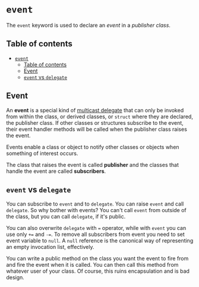 # `event`

The `event` keyword is used to declare an *event* in a *publisher class*.

## Table of contents

- [`event`](#event)
  - [Table of contents](#table-of-contents)
  - [Event](#event-1)
  - [`event` vs `delegate`](#event-vs-delegate)

## Event

An **event** is a special kind of [multicast delegate](/csharp/types/delegate.md#multicastdelegate) that can only be invoked from within the class, or derived classes, or `struct` where they are declared, the publisher class.  If other classes or structures subscribe to the event, their event handler methods will be called when the publisher class raises the event.

Events enable a class or object to notify other classes or objects when something of interest occurs.

The class that raises the event is called **publisher** and the classes that handle the event are called **subscribers**.

## `event` vs `delegate`

You can subscribe to `event` and to `delegate`. You can raise `event` and call `delegate`. So why bother with events? You can't call `event` from outside of the class, but you can call `delegate`, if it's public.

You can also overwrite `delegate` with `=` operator, while with `event` you can use only `+=` and `-=`. To remove all subscribers from event you need to set event variable to `null`. A `null` reference is the canonical way of representing an empty invocation list, effectively.

You can write a public method on the class you want the event to fire from and fire the event when it is called. You can then call this method from whatever user of your class. Of course, this ruins encapsulation and is bad design.
